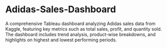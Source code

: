 # Adidas-Sales-Dashboard
A comprehensive Tableau dashboard analyzing Adidas sales data from Kaggle, featuring key metrics such as total sales, profit, and quantity sold. The dashboard includes trend analysis, product-wise breakdowns, and highlights on highest and lowest performing periods.
